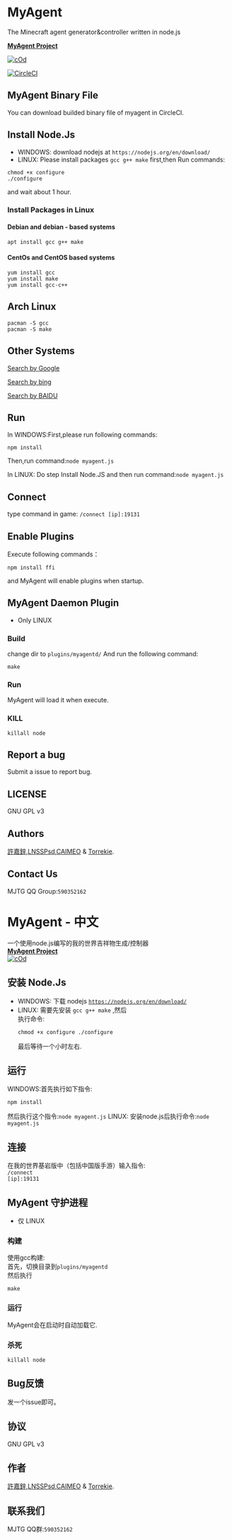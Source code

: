# MyAgent
The Minecraft agent generator&amp;controller written in node.js

<b>[MyAgent Project](http://agent.vanillahh.online)</b>

[![cOd](https://img.shields.io/badge/chat-on%20discord-7289da.svg)](https://discord.gg/ntaa8z8)

[![CircleCI](https://circleci.com/gh/mcpewebsocket-dev/MyAgent.svg?style=svg)](https://circleci.com/gh/mcpewebsocket-dev/MyAgent)
## MyAgent Binary File
You can download builded binary file of myagent in CircleCI.
## Install Node.Js
* WINDOWS: download nodejs at `https://nodejs.org/en/download/`
* LINUX: Please install packages `gcc g++ make` first,then
Run commands:
```
chmod +x configure
./configure
```
and wait about 1 hour.
### Install Packages in Linux
#### Debian and debian - based systems
```
apt install gcc g++ make
```
#### CentOs and CentOS based systems
````
yum install gcc
yum install make
yum install gcc-c++
````
## Arch Linux
````
pacman -S gcc
pacman -S make
````
## Other Systems
[Search by Google](http://google.com)

[Search by bing](http://bing.com)

[Search by BAIDU](http://www.baidu.com)
## Run
In WINDOWS:First,please run following commands:
````
npm install
````
Then,run command:`node myagent.js`

In LINUX: Do step Install Node.JS and then run command:`node myagent.js`
## Connect
type command in game:
`/connect [ip]:19131`
## Enable Plugins
Execute following commands：
````
npm install ffi
````
and MyAgent will enable plugins when startup.
## MyAgent Daemon Plugin
* Only LINUX
### Build
change dir to `plugins/myagentd/`
And run the following command:
````
make
````
### Run
MyAgent will load it when execute.
### KILL
````
killall node
````
## Report a bug
Submit a issue to report bug.
## LICENSE
GNU GPL v3
## Authors
[許嘉鋅](https://github.com/TheXuJiaXin),[LNSSPsd](https://github.com/LNSSPsd),[CAIMEO](https://github.com/CAIMEOX) &amp; [Torrekie](https://github.com/Torrekie).
## Contact Us
MJTG QQ Group:<code>590352162</code>


# MyAgent - 中文
一个使用node.js编写的我的世界吉祥物生成/控制器<br/>
<b><a href="http://agent.vanillahh.online">MyAgent Project</a></b><br/>[![cOd](https://img.shields.io/badge/chat-on%20discord-7289da.svg)](https://discord.gg/ntaa8z8)
## 安装 Node.Js
* WINDOWS: 下载 nodejs <code>https://nodejs.org/en/download/</code>
* LINUX: 需要先安装 <code>gcc g++ make</code> ,然后<br/>
执行命令:<pre><code>chmod +x configure
./configure</code></pre>
最后等待一个小时左右.
## 运行
WINDOWS:首先执行如下指令:<br/>
<pre><code>npm install</code></pre>
然后执行这个指令:<code>node myagent.js</code>
LINUX: 安装node.js后执行命令:<code>node myagent.js</code>
## 连接
在我的世界基岩版中（包括中国版手游）输入指令:<br>
<code>/connect [ip]:19131</code>
## MyAgent 守护进程
* 仅 LINUX
### 构建
使用gcc构建:<br/>
首先，切换目录到<code>plugins/myagentd</code><br/>
然后执行<pre><code>make</code></pre>
### 运行
MyAgent会在启动时自动加载它.
### 杀死
<pre><code>killall node</code></pre>
## Bug反馈
发一个issue即可。
## 协议
GNU GPL v3
## 作者
[許嘉鋅](https://github.com/TheXuJiaXin),[LNSSPsd](https://github.com/LNSSPsd),[CAIMEO](https://github.com/CAIMEOX) &amp; [Torrekie](https://github.com/Torrekie).
## 联系我们
MJTG QQ群:<code>590352162</code>
